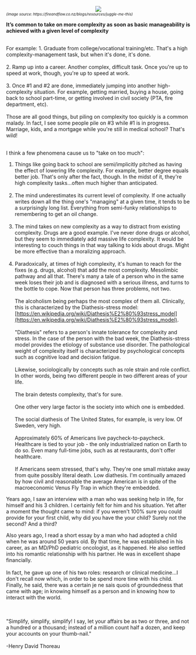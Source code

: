 <div align="center">
  <img src="https://bradleyculley.github.io/images/juggling-while-balancing.jpeg" />
</div>
<span style="font-size: 10px; font-style: italic;">(image source: https://fireandflow.co.nz/blogs/resources/juggle-me-this)</span>

**It’s common to take on more complexity as soon as basic manageability is achieved with a given level of complexity**

<br/>
For example:
1. Graduate from college/vocational training/etc. That's a high complexity-management task, but when it's done, it's done.<br><br>
2. Ramp up into a career. Another complex, difficult task. Once you're up to speed at work, though, you're up to speed at work.<br><br>
3. Once #1 and #2 are done, immediately jumping into another high-complexity situation.
For example, getting married, buying a house, going back to school part-time, or getting involved in civil society (PTA, fire department, etc).<br/><br/>
Those are all good things, but piling on complexity too quickly is a common malady.
In fact, I see some people pile on #3 while #1 is in progress.
Marriage, kids, and a mortgage while you're still in medical school? That's wild!<br><br>

   I think a few phenomena cause us to "take on too much":
   1. Things like going back to school are semi/implicitly pitched as having the effect of lowering life complexity. For example, better degree equals better job.
   That's only after the fact, though. In the midst of it, they're high complexity tasks...often much higher than anticipated.<br/><br/>
   2. The mind underestimates its current level of complexity. If one actually writes down all the thing one's "managing" at a given time, it tends to be a surprisingly long list.
   Everything from semi-funky relationships to remembering to get an oil change.<br/><br/>
   3. The mind takes on new complexity as a way to distract from existing complexity. Drugs are a good example.
   I've never done drugs or alcohol, but they seem to immediately add massive life complexity.
   It would be interesting to couch things in that way talking to kids about drugs. Might be more effective than a moralizing approach.<br/><br/>
   4. Paradoxically, at times of high complexity, it's human to reach for the fixes (e.g. drugs, alcohol) that add the most complexity. Mesolimbic pathway and all that.
   There's many a tale of a person who in the same week loses their job and is diagnosed with a serious illness, and turns to the bottle to cope.
   Now that person has three problems, not two.<br><br>The alcoholism being perhaps the most complex of them all.
   Clinically, this is characterized by the Diathesis-stress model: [https://en.wikipedia.org/wiki/Diathesis%E2%80%93stress_model](https://en.wikipedia.org/wiki/Diathesis%E2%80%93stress_model). <br/><br/>
   "Diathesis" refers to a person's innate tolerance for complexity and stress.
   In the case of the person with the bad week, the Diathesis-stress model provides the etiology of substance use disorder.
   The pathological weight of complexity itself is characterized by psychological concepts such as cognitive load and decision fatigue.<br/><br/>
   Likewise, sociologically by concepts such as role strain and role conflict. In other words, being two different people in two different areas of your life.<br/><br/>
   The brain detests complexity, that's for sure.<br/><br/>
   One other very large factor is the society into which one is embedded.<br/><br/>
   The social diathesis of The United States, for example, is very low. Of Sweden, very high.<br/><br/>
   Approximately 60% of Americans live paycheck-to-paycheck. Healthcare is tied to your job - the only industrialized nation on Earth to do so.
   Even many full-time jobs, such as at restaurants, don't offer healthcare.<br/><br/>
   If Americans seem stressed, that's why. They're one small mistake away from quite possibly literal death.
   Low diathesis. I'm continually amazed by how civil and reasonable the average American is in spite of the macroeconomic Venus Fly Trap in which they're embedded.

Years ago, I saw an interview with a man who was seeking help in life, for himself and his 3 children. I certainly felt for him and his situation.
Yet after a moment the thought came to mind: if you weren't 100% sure you could provide for your first child, why did you have the your child? Surely not the second? And a third?

Also years ago, I read a short essay by a man who had adopted a child when he was around 50 years old.
By that time, he was established in his career, as an MD/PhD pediatric oncologist, as it happened.
He also settled into his romantic relationship with his partner. He was in excellent shape financially.<br/><br/>
In fact, he gave up one of his two roles: research or clinical medicine...I don't recall now which, in order to be spend more time with his child.
Finally, he said, there was a certain je ne sais quois of groundedness that came with age; in knowing himself as a person and in knowing how to interact with the world.

<br/><br/>
"Simplify, simplify, simplify! I say, let your affairs be as two or three, and not a hundred or a thousand; instead of a million count half a dozen, and keep your accounts on your thumb-nail."<br/><br/>
-Henry David Thoreau
